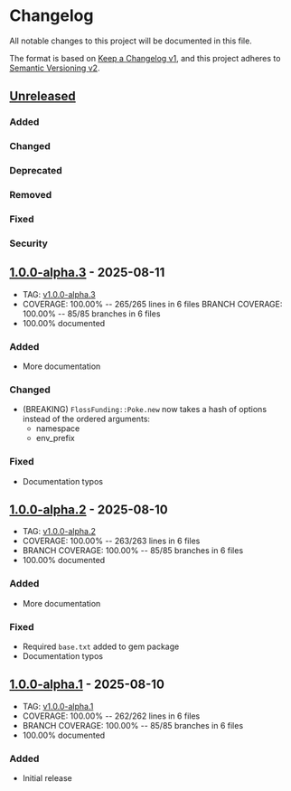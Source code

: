 # Changelog
All notable changes to this project will be documented in this file.

The format is based on [Keep a Changelog v1](https://keepachangelog.com/en/1.0.0/),
and this project adheres to [Semantic Versioning v2](https://semver.org/spec/v2.0.0.html).

## [Unreleased]
### Added
### Changed
### Deprecated
### Removed
### Fixed
### Security

## [1.0.0-alpha.3] - 2025-08-11
- TAG: [v1.0.0-alpha.3][1.0.0-alpha.3t]
- COVERAGE: 100.00% -- 265/265 lines in 6 files
  BRANCH COVERAGE: 100.00% -- 85/85 branches in 6 files
- 100.00% documented
### Added
- More documentation
### Changed
- (BREAKING) `FlossFunding::Poke.new` now takes a hash of options instead of the ordered arguments:
  - namespace
  - env_prefix
### Fixed
- Documentation typos

## [1.0.0-alpha.2] - 2025-08-10
- TAG: [v1.0.0-alpha.2][1.0.0-alpha.2t]
- COVERAGE: 100.00% -- 263/263 lines in 6 files
- BRANCH COVERAGE: 100.00% -- 85/85 branches in 6 files
- 100.00% documented
### Added
- More documentation
### Fixed
- Required `base.txt` added to gem package
- Documentation typos

## [1.0.0-alpha.1] - 2025-08-10
- TAG: [v1.0.0-alpha.1][1.0.0-alpha.1t]
- COVERAGE: 100.00% -- 262/262 lines in 6 files
- BRANCH COVERAGE: 100.00% -- 85/85 branches in 6 files
- 100.00% documented
### Added
- Initial release

[Unreleased]: https://gitlab.com/galtzo-floss/floss_funding/-/compare/v1.0.0-alpha.3...main
[1.0.0-alpha.3]: https://gitlab.com/galtzo-floss/floss_funding/-/compare/v1.0.0-alpha.2...v1.0.0-alpha.3
[1.0.0-alpha.3t]: https://gitlab.com/galtzo-floss/floss_funding/-/tags/v1.0.0-alpha.3
[1.0.0-alpha.2]: https://gitlab.com/galtzo-floss/floss_funding/-/compare/v1.0.0-alpha.1...v1.0.0-alpha.2
[1.0.0-alpha.2t]: https://gitlab.com/galtzo-floss/floss_funding/-/tags/v1.0.0-alpha.2
[1.0.0-alpha.1]: https://gitlab.com/galtzo-floss/floss_funding/-/compare/389ece6fb9bd04013d11edca6fb6830139a84f4c...v1.0.0-alpha.1
[1.0.0-alpha.1t]: https://gitlab.com/galtzo-floss/floss_funding/-/tags/v1.0.0-alpha.1
